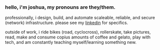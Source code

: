 ### hello, i'm joshua, my pronouns are they/them.

professionally, i design, build, and automate scaleable, reliable, and secure (network) infrastructure. please see my [linkedin](https://linkedin.com/in/joshuaejs) for specifics.

outside of work, i ride bikes (road, cyclocross), rollerskate, take pictures, read, make and consume copius amounts of coffee and gelato, play with tech, and am constantly teaching myself/learning something new.
